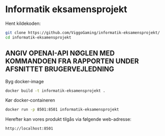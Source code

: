 # Informatik eksamensprojekt

Hent kildekoden:
```bash
git clone https://github.com/ViggoGaming/informatik-eksamensprojekt/
cd informatik-eksamensprojekt
```

## ANGIV OPENAI-API NØGLEN MED KOMMANDOEN FRA RAPPORTEN UNDER AFSNITTET BRUGERVEJLEDNING


Byg docker-image
```bash
docker build -t informatik-eksamensprojekt .
```

Kør docker-containeren
```bash
docker run -p 8501:8501 informatik-eksamensprojekt
```

Herefter kan vores produkt tilgås via følgende web-adresse:
```
http://localhost:8501
```
